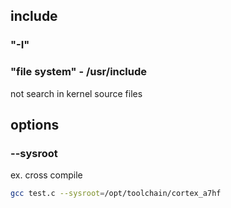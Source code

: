 ## include  

### "-I"  

### "file system" - /usr/include  
not search in kernel source files  


## options  

### --sysroot  
ex. cross compile  
```bash
gcc test.c --sysroot=/opt/toolchain/cortex_a7hf
```

